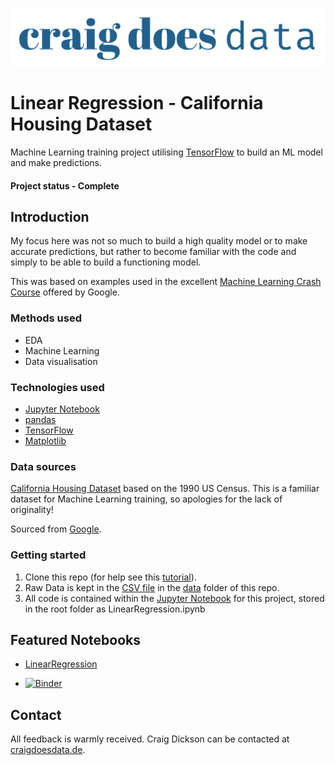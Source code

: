 [![CraigDoesData][logo]][link]

[logo]: ./img/logo.png
[link]: https://www.craigdoesdata.de/


# Linear Regression - California Housing Dataset
Machine Learning training project utilising [TensorFlow](https://www.tensorflow.org/) to build an ML model and make predictions.

#### Project status - Complete

## Introduction

My focus here was not so much to build a high quality model or to make accurate predictions, but rather to become familiar with the code and simply to be able to build a functioning model.

This was based on examples used in the excellent [Machine Learning Crash Course](https://developers.google.com/machine-learning/crash-course/ml-intro) offered by Google.



### Methods used
* EDA
* Machine Learning
* Data visualisation

### Technologies used
* [Jupyter Notebook](https://jupyter.org/)
* [pandas](https://pandas.pydata.org/)
* [TensorFlow](https://www.tensorflow.org/)
* [Matplotlib](https://matplotlib.org/)

### Data sources
[California Housing Dataset](https://developers.google.com/machine-learning/crash-course/california-housing-data-description) based on the 1990 US Census. This is a familiar dataset for Machine Learning training, so apologies for the lack of originality! 

Sourced from [Google](https://download.mlcc.google.com/mledu-datasets/california_housing_train.csv).


### Getting started

1. Clone this repo (for help see this [tutorial](https://help.github.com/articles/cloning-a-repository/)).
2. Raw Data is kept in the [CSV file](https://github.com/thecraigd/Linear_Regression_with_TensorFlow/blob/master/data/california_housing_train.csv) in the [data](https://github.com/thecraigd/Linear_Regression_with_TensorFlow/tree/master/data) folder of this repo.
3. All code is contained within the [Jupyter Notebook](https://github.com/thecraigd/Linear_Regression_with_TensorFlow/blob/master/LinearRegression.ipynb) for this project, stored in the root folder as LinearRegression.ipynb


## Featured Notebooks
* [LinearRegression](https://github.com/thecraigd/Linear_Regression_with_TensorFlow/blob/master/LinearRegression.ipynb)

* [![Binder](https://mybinder.org/badge_logo.svg)](https://mybinder.org/v2/gh/thecraigd/Linear_Regression_with_TensorFlow/master)

## Contact
All feedback is warmly received. Craig Dickson can be contacted at [craigdoesdata.de](https://www.craigdoesdata.de/contact.html).

